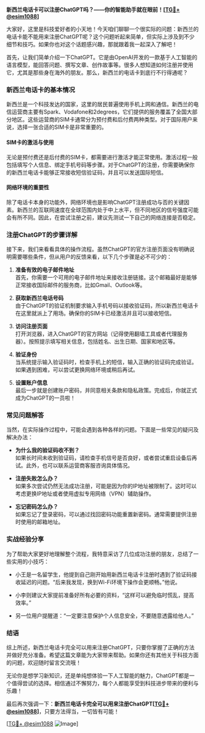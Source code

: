 **新西兰电话卡可以注册ChatGPT吗？——你的智能助手就在眼前！[[TG💪+ @esim1088](https://t.me/s/esim1088)]**

大家好，这里是科技爱好者的小天地！今天咱们聊聊一个很实际的问题：新西兰的电话卡能不能用来注册ChatGPT呢？这个问题听起来简单，但实际上涉及到不少细节和技巧。如果你也对这个话题感兴趣，那就跟着我一起深入了解吧！

首先，让我们简单介绍一下ChatGPT。它是由OpenAI开发的一款基于人工智能的语言模型，能回答问题、撰写文章、创作故事等。很多人想知道如何注册并使用它，尤其是那些身在海外的朋友。那么，新西兰的电话卡到底行不行得通呢？

### 新西兰电话卡的基本情况

新西兰是一个科技发达的国家，这里的居民普遍使用手机上网和通信。新西兰的电信运营商主要有Spark、Vodafone和2degrees，它们提供的服务覆盖了全国大部分地区。这些运营商的SIM卡通常分为预付费和后付费两种类型。对于国际用户来说，选择一张合适的SIM卡是非常重要的。

#### SIM卡的激活与使用

无论是预付费还是后付费的SIM卡，都需要进行激活才能正常使用。激活过程一般包括填写个人信息、绑定手机号码等步骤。对于ChatGPT的注册，你需要确保你的新西兰电话卡能够正常接收短信验证码，并且可以发送国际短信。

#### 网络环境的重要性

除了电话卡本身的功能外，网络环境也是影响ChatGPT注册成功与否的关键因素。新西兰的互联网速度在全球范围内处于中上水平，但不同地区的信号强度可能会有所不同。因此，在尝试注册之前，建议先测试一下自己的网络连接是否稳定。

### 注册ChatGPT的步骤详解

接下来，我们来看看具体的操作流程。虽然ChatGPT的官方注册页面没有明确说明需要哪些条件，但从用户的反馈来看，以下几个步骤是必不可少的：

1. **准备有效的电子邮件地址**  
   首先，你需要一个可用的电子邮件地址来接收注册链接。这个邮箱最好是能够正常接收国际邮件的服务商，比如Gmail、Outlook等。

2. **获取新西兰电话号码**  
   由于ChatGPT的验证机制要求输入手机号码以接收验证码，所以新西兰电话卡在这里就派上了用场。确保你的SIM卡已经激活并且可以接收短信。

3. **访问注册页面**  
   打开浏览器，进入ChatGPT的官方网站（记得使用翻墙工具或者代理服务器）。按照提示填写相关信息，包括姓名、出生日期、国家和地区等。

4. **验证身份**  
   当系统提示输入验证码时，检查手机上的短信，输入正确的验证码完成验证。如果遇到困难，可以尝试更换网络环境或稍后再试。

5. **设置账户信息**  
   最后一步就是创建账户密码，并同意相关条款和隐私政策。完成后，你就正式成为ChatGPT的一员啦！

### 常见问题解答

当然，在实际操作过程中，可能会遇到各种各样的问题。下面是一些常见的疑问及解决办法：

- **为什么我的验证码收不到？**  
  如果长时间未收到验证码，请检查手机信号是否良好，或者尝试重启设备后再试。此外，也可以联系运营商客服咨询具体情况。

- **注册失败怎么办？**  
  如果多次尝试仍然无法成功注册，可能是因为你的IP地址被限制了。这时可以考虑更换IP地址或者使用虚拟专用网络（VPN）辅助操作。

- **忘记密码怎么办？**  
  如果忘记了登录密码，可以通过找回密码功能重置新密码。通常需要提供注册时使用的邮箱地址。

### 实战经验分享

为了帮助大家更好地理解整个流程，我特意采访了几位成功注册的朋友，总结了一些实用的小技巧：

- 小王是一名留学生，他提到自己刚开始用新西兰电话卡注册时遇到了验证码接收延迟的问题。“后来我发现，换到Wi-Fi环境下操作会更顺畅。”他说。

- 小李则建议大家提前准备好所有必要的资料，“这样可以避免临时慌乱，提高效率。”

- 另一位用户提醒道：“一定要注意保护个人信息安全，不要随意透露给他人。”

### 结语

综上所述，新西兰电话卡完全可以用来注册ChatGPT，只要你掌握了正确的方法并做好充分准备。希望这篇文章能为大家带来帮助。如果你还有其他关于科技方面的问题，欢迎随时留言交流哦！

无论你是想学习新知识，还是单纯想体验一下人工智能的魅力，ChatGPT都是一个值得尝试的选择。相信通过不懈努力，每个人都能享受到科技进步带来的便利与乐趣！

最后再次强调一下：**新西兰电话卡完全可以用来注册ChatGPT[[TG💪+ @esim1088](https://t.me/s/esim1088)]**，只要方法得当，一切皆有可能！

[[TG💪+ @esim1088](https://t.me/s/esim1088) ![Image](https://i.postimg.cc/4NQfJmqS/Snipaste-2025-05-13-00-14-12.png)]